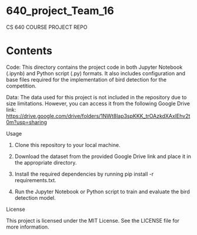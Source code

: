 # 640_project_Team_16
CS 640 COURSE PROJECT REPO

# Contents

Code: This directory contains the project code in both Jupyter Notebook (.ipynb) and Python script (.py) formats. It also includes configuration and base files required for the implementation of bird detection for the competition.

Data: The data used for this project is not included in the repository due to size limitations. However, you can access it from the following Google Drive link: https://drive.google.com/drive/folders/1NWt8lap3spKKK_trOAzkdXAxlEhv2t0m?usp=sharing

Usage

1. Clone this repository to your local machine.

2. Download the dataset from the provided Google Drive link and place it in the appropriate directory.

3. Install the required dependencies by running pip install -r requirements.txt.

4. Run the Jupyter Notebook or Python script to train and evaluate the bird detection model.

License

This project is licensed under the MIT License. See the LICENSE file for more information.

